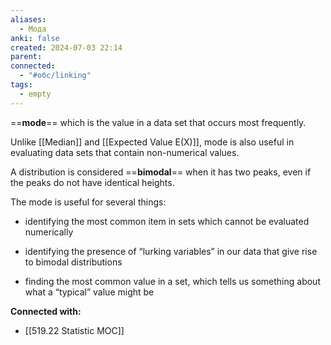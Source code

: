 ```yaml
---
aliases:
  - Мода
anki: false
created: 2024-07-03 22:14
parent: 
connected:
  - "#обс/linking"
tags:
  - empty
---
```



==**mode**== which is the value in a data set that occurs most frequently.

Unlike [[Median]] and [[Expected Value E(X)]], mode is also useful in evaluating data sets that contain non-numerical values.

A distribution is considered ==**bimodal**== when it has two peaks, even if the peaks do not have identical heights.


The mode is useful for several things:

- identifying the most common item in sets which cannot be evaluated numerically
    
- identifying the presence of “lurking variables” in our data that give rise to bimodal distributions
    
- finding the most common value in a set, which tells us something about what a “typical” value might be




**Connected with:**
- [[519.22 Statistic MOC]]


